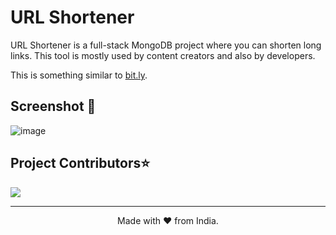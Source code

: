 # URL Shortener 
URL Shortener is a full-stack MongoDB project where you can shorten long links. This tool is mostly used by content creators and also by developers. 

This is something similar to [bit.ly](https://bit.ly/). 

## Screenshot 📸

![image](https://user-images.githubusercontent.com/79099734/197540255-c5898acc-4fc1-45d0-bef3-8359eda1e7ed.png)

<h2>Project Contributors⭐</h2>
<!-- <table align="center">
<tr>
<td> -->
<a href="https://github.com/Susmita-Dey/URL-Shortener/graphs/contributors">
  <img src="https://contrib.rocks/image?repo=Susmita-Dey/URL-Shortener" /> 
</a>
<!-- </td>
</tr>
</table> -->

---

<p align="center">
  Made with ❤ from India.
</p>
